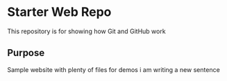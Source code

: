 # Starter Web Repo

This repository is for showing how Git and GitHub work

## Purpose

Sample website with plenty of files for demos
i am writing a new sentence

